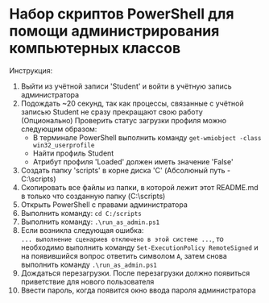 # Набор скриптов PowerShell для помощи администрирования компьютерных классов

Инструкция:
1. Выйти из учётной записи 'Student' и войти в учётную запись администратора
2. Подождать ~20 секунд, так как процессы, связанные с учётной записью Student не сразу прекращают свою работу  
   (Опционально) Проверить статус загрузки профиля можно следующим образом:
   * В терминале PowerShell выполнить команду `get-wmiobject -class win32_userprofile`
   * Найти профиль Student
   * Атрибут профиля 'Loaded' должен иметь значение 'False'
3. Создать папку 'scripts' в корне диска 'C' (Абсолюный путь - C:\scripts)
4. Скопировать все файлы из папки, в которой лежит этот README.md
в только что созданную папку (C:\scripts)
5. Открыть PowerShell с правами администратора
6. Выполнить команду: `cd C:/scripts`
7. Выполнить команду: `.\run_as_admin.ps1`
8. Если возникла следующая ошибка:  
`... выполнение сценариев отключено в этой системе ...`, то необходимо
выполнить команду `Set-ExecutionPolicy RemoteSigned`
и на появившийся вопрос ответить символом `A`, затем снова выполнить команду `.\run_as_admin.ps1` 
9. Дождаться перезагрузки. После перезагрузки должно появиться приветствие для нового пользователя
10. Ввести пароль, когда появится окно ввода пароля администратора